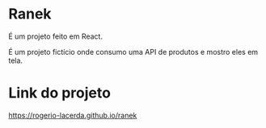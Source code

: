 <h1>Ranek</h1>
<p>É um projeto feito em React.</p>
<p>É um projeto fictício onde consumo uma API de produtos e mostro eles em tela.</p>
<h1>Link do projeto</h1>
<a href='https://rogerio-lacerda.github.io/ranek'>https://rogerio-lacerda.github.io/ranek</a>
